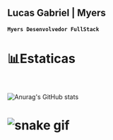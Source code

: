 ## Lucas Gabriel | Myers
**`Myers Desenvolvedor FullStack`**

# 📊Estaticas
 <br>

![Anurag's GitHub stats](https://github-readme-stats.vercel.app/api?username=066G&show_icons=true&theme=tokyonight&include_all_commits%locale-pt-br)

# ![snake gif](https://github.com/MyersLucasG/MyersLucasG/blob/output/github-contribution-grid-snake.gif)